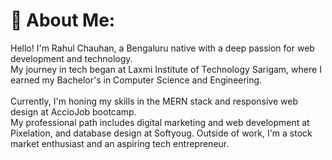 # 💫 About Me:
Hello! I'm Rahul Chauhan, a Bengaluru native with a deep passion for web development and technology.<br>My journey in tech began at Laxmi Institute of Technology Sarigam, where I earned my Bachelor's in Computer Science and Engineering.<br><br>Currently, I'm honing my skills in the MERN stack and responsive web design at AccioJob bootcamp. <br>My professional path includes digital marketing and web development at Pixelation, and database design at Softyoug. Outside of work, I'm a stock market enthusiast and an aspiring tech entrepreneur.


